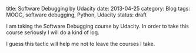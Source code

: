 title: Software Debugging by Udacity
date: 2013-04-25
category: Blog
tags: MOOC, software debugging, Python, Udacity
status: draft

I am taking the Software Debugging course by Udacity. In order to take this
course seriously I will do a kind of log.

I guess this tactic will help me not to leave the courses I take.


